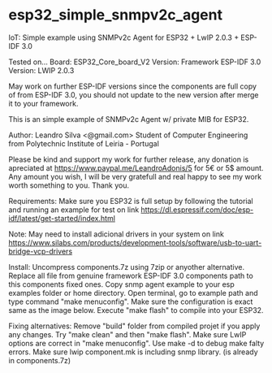 # esp32_simple_snmpv2c_agent
IoT: Simple example using SNMPv2c Agent for ESP32 + LwIP 2.0.3 + ESP-IDF 3.0

Tested on...
Board: ESP32_Core_board_V2
Version: Framework ESP-IDF 3.0
Version: LWIP 2.0.3

May work on further ESP-IDF versions since the components are full copy of from ESP-IDF 3.0, you should not update to the new version after merge it to your framework.

This is an simple example of SNMPv2c Agent w/ private MIB for ESP32.

Author: Leandro Silva <@gmail.com>
Student of Computer Engineering from Polytechnic Institute of Leiria - Portugal

Please be kind and support my work for further release, any donation is apreciated
at https://www.paypal.me/LeandroAdonis/5 for 5€ or 5$ amount. Any amount you wish,
I will be very gratefull and real happy to see my work worth something to you. Thank you.

Requirements:
Make sure you ESP32 is full setup by following the tutorial and running an example for test on link https://dl.espressif.com/doc/esp-idf/latest/get-started/index.html

Note: May need to install adicional drivers in your system on link https://www.silabs.com/products/development-tools/software/usb-to-uart-bridge-vcp-drivers

Install:
Uncompress components.7z using 7zip or anyother alternative.
Replace all file from genuine framework ESP-IDF 3.0 components path to this components fixed ones.
Copy snmp agent example to your esp examples folder or home directory.
Open terminal, go to example path and type command "make menuconfig".
Make sure the configuration is exact same as the image below.
Execute "make flash" to compile into your ESP32.

Fixing alternatives:
Remove "build" folder from compiled projet if you apply any changes.
Try "make clean" and then "make flash".
Make sure LwIP options are correct in "make menuconfig".
Use make -d to debug make falty errors.
Make sure lwip component.mk is including snmp library. (is already in components.7z)






